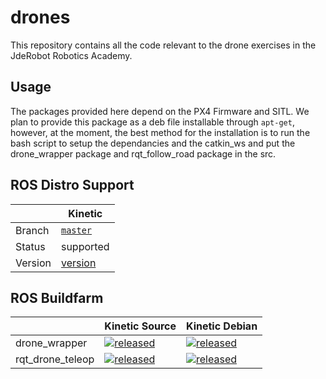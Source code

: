 # drones

This repository contains all the code relevant to the drone exercises in the JdeRobot Robotics Academy.

## Usage

The packages provided here depend on the PX4 Firmware and SITL. We plan to provide this package as a deb file installable through `apt-get`, however, at the moment, the best method for the installation is to run the bash script to setup the dependancies and the catkin_ws and put the drone_wrapper package and rqt_follow_road package in the src.

## ROS Distro Support

|         | Kinetic |
| ----- | ----- |
| Branch  | [`master`](https://github.com/JdeRobot/drones/tree/master/) |
| Status  |  supported |
| Version | [version](http://repositories.ros.org/status_page/ros_kinetic_default.html?q=jderobot_drones) |

## ROS Buildfarm

|         |  Kinetic Source  |  Kinetic Debian |
| ----- | ----- | ----- |
| drone_wrapper | [![released](http://build.ros.org/buildStatus/icon?job=Ksrc_uX__drone_wrapper__ubuntu_xenial__source)](http://build.ros.org/view/Ksrc_uX/job/Ksrc_uX__drone_wrapper__ubuntu_xenial__source/) | [![released](http://build.ros.org/buildStatus/icon?job=Kbin_uX64__drone_wrapper__ubuntu_xenial_amd64__binary)](http://build.ros.org/view/Kbin_uX64/job/Kbin_uX64__drone_wrapper__ubuntu_xenial_amd64__binary/) |
| rqt_drone_teleop | [![released](http://build.ros.org/buildStatus/icon?job=Ksrc_uX__rqt_drone_teleop__ubuntu_xenial__source)](http://build.ros.org/view/Ksrc_uX/job/Ksrc_uX__rqt_drone_teleop__ubuntu_xenial__source/) | [![released](http://build.ros.org/buildStatus/icon?job=Kbin_uX64__rqt_drone_teleop__ubuntu_xenial_amd64__binary)](http://build.ros.org/view/Kbin_uX64/job/Kbin_uX64__rqt_drone_teleop__ubuntu_xenial_amd64__binary/) |
